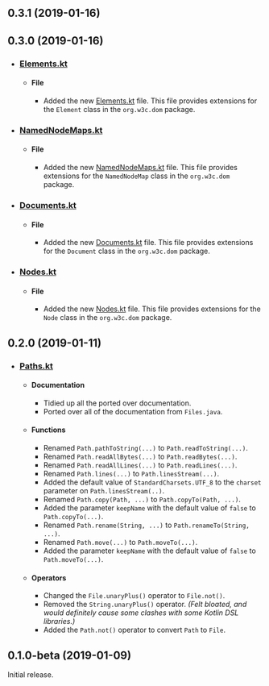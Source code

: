 ## 0.3.1 (2019-01-16)

## 0.3.0 (2019-01-16)

* ### [Elements.kt](https://gitlab.com/Olivki/kanon-kextensions/blob/master/src/main/kotlin/dom/Elements.kt)
  * #### File
    * Added the new [Elements.kt](https://gitlab.com/Olivki/kanon-kextensions/blob/master/src/main/kotlin/dom/Elements.kt) file. This file provides extensions for the `Element` class in the `org.w3c.dom` package.
* ### [NamedNodeMaps.kt](https://gitlab.com/Olivki/kanon-kextensions/blob/master/src/main/kotlin/dom/NamedNodeMaps.kt)
  * #### File
    * Added the new [NamedNodeMaps.kt](https://gitlab.com/Olivki/kanon-kextensions/blob/master/src/main/kotlin/dom/NamedNodeMaps.kt) file. This file provides extensions for the `NamedNodeMap` class in the `org.w3c.dom` package.
* ### [Documents.kt](https://gitlab.com/Olivki/kanon-kextensions/blob/master/src/main/kotlin/dom/Documents.kt)
  * #### File
    * Added the new [Documents.kt](https://gitlab.com/Olivki/kanon-kextensions/blob/master/src/main/kotlin/dom/Documents.kt) file. This file provides extensions for the `Document` class in the `org.w3c.dom` package.
* ### [Nodes.kt](https://gitlab.com/Olivki/kanon-kextensions/blob/master/src/main/kotlin/dom/Nodes.kt)
  * #### File
    * Added the new [Nodes.kt](https://gitlab.com/Olivki/kanon-kextensions/blob/master/src/main/kotlin/dom/Nodes.kt) file. This file provides extensions for the `Node` class in the `org.w3c.dom` package.

## 0.2.0 (2019-01-11)

* ### [Paths.kt](https://gitlab.com/Olivki/kanon-kextensions/blob/master/src/main/kotlin/io/Paths.kt)

  * #### Documentation
    * Tidied up all the ported over documentation.
    * Ported over all of the documentation from `Files.java`.

  * #### Functions
    * Renamed `Path.pathToString(...)` to `Path.readToString(...)`.
    * Renamed `Path.readAllBytes(...)` to `Path.readBytes(...)`.
    * Renamed `Path.readAllLines(...)` to `Path.readLines(...)`.
    * Renamed `Path.lines(...)` to `Path.linesStream(...)`.
    * Added the default value of `StandardCharsets.UTF_8` to the `charset` parameter on `Path.linesStream(..)`.
    * Renamed `Path.copy(Path, ...)` to `Path.copyTo(Path, ...)`.
    * Added the parameter `keepName` with the default value of `false` to `Path.copyTo(...)`.
    * Renamed `Path.rename(String, ...)` to `Path.renameTo(String, ...)`.
    * Renamed `Path.move(...)` to `Path.moveTo(...)`.
    * Added the parameter `keepName` with the default value of `false` to `Path.moveTo(...)`.

  * #### Operators
    * Changed the `File.unaryPlus()` operator to `File.not()`.
    * Removed the `String.unaryPlus()` operator. *(Felt bloated, and would definitely cause some clashes with some Kotlin DSL libraries.)*
    * Added the `Path.not()` operator to convert `Path` to `File`.

## 0.1.0-beta (2019-01-09)
Initial release.